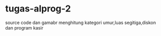 # tugas-alprog-2
source code dan gamabr menghitung kategori umur,luas segitiga,diskon dan program kasir
